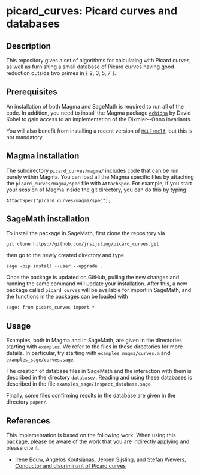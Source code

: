 # picard\_curves: Picard curves and databases

Description
--

This repository gives a set of algorithms for calculating with Picard curves, as well as furnishing a small database of Picard curves having good reduction outside two primes in { 2, 3, 5, 7 }.

Prerequisites
--
An installation of both Magma and SageMath is required to run all of the code. In addition, you need to install the Magma package [`echidna`](http://iml.univ-mrs.fr/~kohel/alg/index.html) by David Kohel to gain access to an implementation of the Dixmier--Ohno invariants.

You will also benefit from installing a recent version of [`MCLF/mclf`](https://github.com/MCLF/mclf), but this is not mandatory.

Magma installation 
--

The subdirectory `picard_curves/magma/` includes code that can be run purely within Magma. You can load all the Magma specific files by attaching the ``picard_curves/magma/spec`` file with ``AttachSpec``. For example, if you start your session of Magma inside the git directory, you can do this by typing
```
AttachSpec("picard_curves/magma/spec");
```

SageMath installation
--

To install the package in SageMath, first clone the repository via
```
git clone https://github.com/jrsijsling/picard_curves.git
```
then go to the newly created directory and type
```
sage -pip install --user --upgrade .
```
Once the package is updated on GitHub, pulling the new changes and running the same command will update your installation. After this, a new package called `picard_curves` will be available for import in SageMath, and the functions in the packages can be loaded with
```
sage: from picard_curves import *
```

Usage
--

Examples, both in Magma and in SageMath, are given in the directories starting with `examples`. We refer to the files in these directories for more details. In particular, try starting with `examples_magma/curves.m` and `examples_sage/curves.sage`.

The creation of database files in SageMath and the interaction with them is described in the directory `database/`. Reading and using these databases is described in the file `examples_sage/inspect_database.sage`.

Finally, some files confirming results in the database are given in the directory `paper/`.

References
--

This implementation is based on the following work. When using this package, please be aware of the work that you are indirectly applying and please cite it.

* Irene Bouw, Angelos Koutsianas, Jeroen Sijsling, and Stefan Wewers, [Conductor and discriminant of Picard curves](https://arxiv.org/abs/1902.09624)
